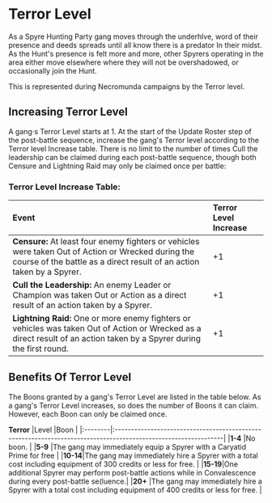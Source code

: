 # Terror Level

As a Spyre Hunting Party gang moves through the underhlve, word of their presence and deeds spreads until all know there is a predator In their midst. As the Hunt's presence is felt more and more, other Spyrers operating in the area either move elsewhere where they will not be overshadowed, or occasionally join the Hunt. 

This is represented during Necromunda campaigns by the Terror level.

Increasing Terror Level[​](#increasing-terror-level "Direct link to Increasing Terror Level")
------------------------------------------------------------------------

A gang·s Terror Level starts at 1. At the start of the Update Roster step of the post-battle sequence, increase the gang's Terror level according to the Terror level Increase table. There is no limit to the number of times Cull the leadership can be claimed during each post-battle sequence, though both Censure and Lightning Raid may only be claimed once per battle: 

### Terror Level Increase Table:

|Event                                                                                                                                                                        |Terror Level Increase|
|:----------------------------------------------------------------------------------------------------------------------------------------------------------------------------|:--------------------|
|**Censure:** At least four enemy fighters or vehicles were taken Out of Action or Wrecked during the course of the battle as a direct result of an action taken by a Spyrer. |+1                   |
|**Cull the Leadership:** An enemy Leader or Champion was taken Out or Action as a direct result of an action taken by a Spyrer.                                              |+1                   |
|**Lightning Raid:** One or more enemy fighters or vehicles was taken Out of Action or Wrecked as a direct result of an action taken by a Spyrer during the first round.      |+1                   |

Benefits Of Terror Level[​](#Benefits-of-terror-level "Direct link to Benefits Of Terror Level")
------------------------------------------------------------------------

The Boons granted by a gang's Terror Level are listed in the table below. As a gang's Terror Level increases, so does the number of Boons it can claim. However, each Boon can only be claimed once. 

**Terror**
|Level    |Boon                                                                                                            |
|:--------|:---------------------------------------------------------------------------------------------------------------|
|**1-4**  |No boon.                                                                                                        |
|**5-9**  |The gang may immediately equip a Spyrer with a Caryatid Prime for free                                          |
|**10-14**|The gang may immediately hire a Spyrer with a total cost including equipment of 300 credits or less for free.   |
|**15-19**|One additional Spyrer may perform post-battle actions while in Convalescence during every post-battle se(luence.|
|**20+**  |The gang may immediately hire a Spyrer with a total cost including equipment of 400 credits or less for free.   |
